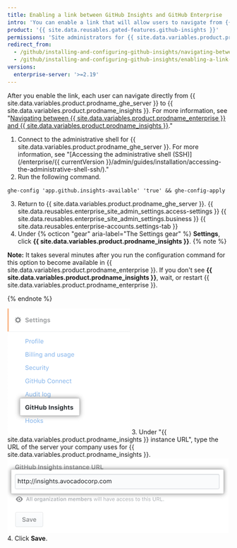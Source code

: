 ```yaml
---
title: Enabling a link between GitHub Insights and GitHub Enterprise
intro: 'You can enable a link that will allow users to navigate from {{ site.data.variables.product.prodname_ghe_server }} to {{  site.data.variables.product.prodname_insights }}.'
product: '{{ site.data.reusables.gated-features.github-insights }}'
permissions: 'Site administrators for {{ site.data.variables.product.prodname_ghe_server }} can enable a link between {{ site.data.variables.product.prodname_ghe_server }} and {{ site.data.variables.product.prodname_insights }}.'
redirect_from:
  - /github/installing-and-configuring-github-insights/navigating-between-github-insights-and-github-enterprise
  - /github/installing-and-configuring-github-insights/enabling-a-link-between-github-insights-and-github-enterprise
versions:
  enterprise-server: '>=2.19'
---
```


After you enable the link, each user can navigate directly from {{ site.data.variables.product.prodname_ghe_server }} to {{ site.data.variables.product.prodname_insights }}. For more information, see "[Navigating between {{ site.data.variables.product.prodname_enterprise }} and {{ site.data.variables.product.prodname_insights }}](/insights/exploring-your-usage-of-github-enterprise/navigating-between-github-enterprise-and-github-insights)."

1. Connect to the administrative shell for {{ site.data.variables.product.prodname_ghe_server }}. For more information, see "[Accessing the administrative shell (SSH)](/enterprise/{{ currentVersion }}/admin/guides/installation/accessing-the-administrative-shell-ssh/)."
2. Run the following command.
  ```
  ghe-config 'app.github.insights-available' 'true' && ghe-config-apply
  ```
3. Return to {{ site.data.variables.product.prodname_ghe_server }}.
{{ site.data.reusables.enterprise_site_admin_settings.access-settings }}
{{ site.data.reusables.enterprise_site_admin_settings.business }}
{{ site.data.reusables.enterprise-accounts.settings-tab }}
7. Under
{% octicon "gear" aria-label="The Settings gear" %} **Settings**, click **{{ site.data.variables.product.prodname_insights }}**.
  {% note %}

  **Note:** It takes several minutes after you run the configuration command for this option to become available in {{ site.data.variables.product.prodname_enterprise }}. If you don't see **{{ site.data.variables.product.prodname_insights }}**, wait, or restart {{ site.data.variables.product.prodname_enterprise }}.

  {% endnote %}

  ![{{ site.data.variables.product.prodname_insights }} tab](/assets/images/help/business-accounts/github-insights-tab.png)
3. Under "{{ site.data.variables.product.prodname_insights }} instance URL", type the URL of the server your company uses for {{ site.data.variables.product.prodname_insights }}. ![{{ site.data.variables.product.prodname_insights }} instance URL](/assets/images/help/business-accounts/insights-instance-url.png)
4. Click **Save**.
